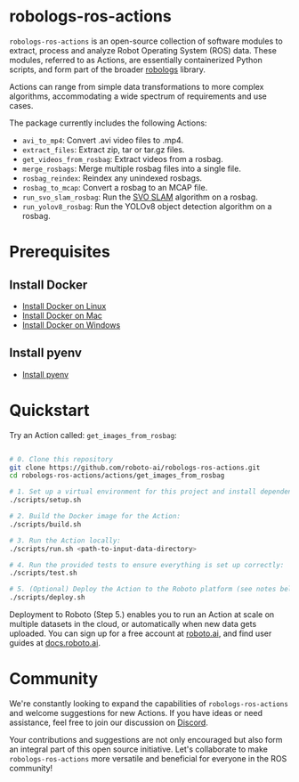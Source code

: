 # robologs-ros-actions

`robologs-ros-actions` is an open-source collection of software modules to extract, process and analyze Robot Operating System (ROS) data. These modules, referred to as Actions, are essentially containerized Python scripts, and form part of the broader [robologs](https://github.com/roboto-ai/robologs) library.

Actions can range from simple data transformations to more complex algorithms, accommodating a wide spectrum of requirements and use cases.

The package currently includes the following Actions:

- `avi_to_mp4`: Convert .avi video files to .mp4.
- `extract_files`: Extract zip, tar or tar.gz files.
- `get_videos_from_rosbag`: Extract videos from a rosbag.
- `merge_rosbags`: Merge multiple rosbag files into a single file.
- `rosbag_reindex`: Reindex any unindexed rosbags.
- `rosbag_to_mcap`: Convert a rosbag to an MCAP file.
- `run_svo_slam_rosbag`: Run the [SVO SLAM](https://github.com/uzh-rpg/rpg_svo_pro_open) algorithm on a rosbag.
- `run_yolov8_rosbag`: Run the YOLOv8 object detection algorithm on a rosbag.

# Prerequisites

## Install Docker
- [Install Docker on Linux](https://docs.docker.com/desktop/install/linux-install/)
- [Install Docker on Mac](https://docs.docker.com/desktop/install/mac-install/)
- [Install Docker on Windows](https://docs.docker.com/desktop/install/windows-install/)

## Install pyenv
- [Install pyenv](https://github.com/pyenv/pyenv)

# Quickstart

Try an Action called: `get_images_from_rosbag`:

```bash

# 0. Clone this repository
git clone https://github.com/roboto-ai/robologs-ros-actions.git
cd robologs-ros-actions/actions/get_images_from_rosbag

# 1. Set up a virtual environment for this project and install dependencies, which includes the `roboto` CLI:
./scripts/setup.sh

# 2. Build the Docker image for the Action: 
./scripts/build.sh

# 3. Run the Action locally: 
./scripts/run.sh <path-to-input-data-directory>

# 4. Run the provided tests to ensure everything is set up correctly:
./scripts/test.sh

# 5. (Optional) Deploy the Action to the Roboto platform (see notes below):
./scripts/deploy.sh

```

Deployment to Roboto (Step 5.) enables you to run an Action at scale on multiple datasets in the cloud, or automatically when new data gets uploaded. You can sign up for a free account at [roboto.ai](https://app.roboto.ai), and find user guides at [docs.roboto.ai](https://docs.roboto.ai/user-guides/index.html).

# Community

We're constantly looking to expand the capabilities of `robologs-ros-actions` and welcome suggestions for new Actions. If you have ideas or need assistance, feel free to join our discussion on [Discord](https://discord.gg/rvXqP6EjwF).

Your contributions and suggestions are not only encouraged but also form an integral part of this open source initiative. Let's collaborate to make `robologs-ros-actions` more versatile and beneficial for everyone in the ROS community!
